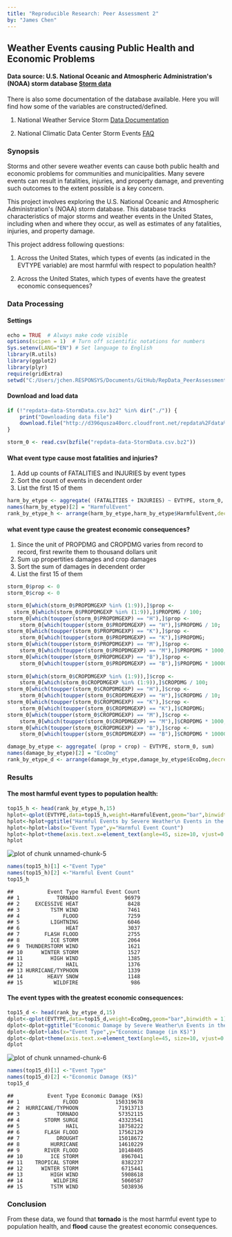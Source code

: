 ```yaml
---
title: "Reproducible Research: Peer Assessment 2"
by: "James Chen"
---
```


## Weather Events causing Public Health and Economic Problems

#### Data source: U.S. National Oceanic and Atmospheric Administration's (NOAA) storm database [Storm data](https://d396qusza40orc.cloudfront.net/repdata%2Fdata%2FStormData.csv.bz2)
There is also some documentation of the database available. Here you will find how some of the variables are constructed/defined.

1. National Weather Service Storm [Data Documentation](https://d396qusza40orc.cloudfront.net/repdata%2Fpeer2_doc%2Fpd01016005curr.pdf)

2. National Climatic Data Center Storm Events [FAQ](https://d396qusza40orc.cloudfront.net/repdata%2Fpeer2_doc%2FNCDC%20Storm%20Events-FAQ%20Page.pdf)

### Synopsis
Storms and other severe weather events can cause both public health and economic problems for communities and municipalities. Many severe events can result in fatalities, injuries, and property damage, and preventing such outcomes to the extent possible is a key concern.

This project involves exploring the U.S. National Oceanic and Atmospheric Administration's (NOAA) storm database. This database tracks characteristics of major storms and weather events in the United States, including when and where they occur, as well as estimates of any fatalities, injuries, and property damage.

This project address following questions:

1. Across the United States, which types of events (as indicated in the EVTYPE variable) are most harmful with respect to population health?

2. Across the United States, which types of events have the greatest economic consequences?

### Data Processing
#### Settings


```r
echo = TRUE  # Always make code visible
options(scipen = 1)  # Turn off scientific notations for numbers
Sys.setenv(LANG="EN") # Set language to English
library(R.utils)
library(ggplot2)
library(plyr)
require(gridExtra)
setwd("C:/Users/jchen.RESPONSYS/Documents/GitHub/RepData_PeerAssessment2")
```

#### Download and load data

```r
if (!"repdata-data-StormData.csv.bz2" %in% dir("./")) {
    print("Downloading data file")
    download.file("http://d396qusza40orc.cloudfront.net/repdata%2Fdata%2FStormData.csv.bz2", destfile = "repdata-data-StormData.csv.bz2")
}

storm_0 <- read.csv(bzfile("repdata-data-StormData.csv.bz2"))
```

#### What event type cause most fatalities and injuries?
1. Add up counts of FATALITIES and INJURIES by event types
2. Sort the count of events in decendent order
3. List the first 15 of them


```r
harm_by_etype <- aggregate( (FATALITIES + INJURIES) ~ EVTYPE, storm_0, sum)
names(harm_by_etype)[2] = "HarmfulEvent"
rank_by_etype_h <- arrange(harm_by_etype,harm_by_etype$HarmfulEvent,decreasing=T)
```
#### what event type cause the greatest economic consequences?
1. Since the unit of PROPDMG and CROPDMG varies from record to record, first rewrite them to thousand dollars unit
2. Sum up propertities damages and crop damages
3. Sort the sum of damages in decendent order
4. List the first 15 of them


```r
storm_0$prop <- 0
storm_0$crop <- 0

storm_0[which(storm_0$PROPDMGEXP %in% (1:9)),]$prop <- 
  storm_0[which(storm_0$PROPDMGEXP %in% (1:9)),]$PROPDMG / 100;
storm_0[which(toupper(storm_0$PROPDMGEXP) == "H"),]$prop <- 
    storm_0[which(toupper(storm_0$PROPDMGEXP) == "H"),]$PROPDMG / 10;
storm_0[which(toupper(storm_0$PROPDMGEXP) == "K"),]$prop <- 
    storm_0[which(toupper(storm_0$PROPDMGEXP) == "K"),]$PROPDMG;
storm_0[which(toupper(storm_0$PROPDMGEXP) == "M"),]$prop <- 
    storm_0[which(toupper(storm_0$PROPDMGEXP) == "M"),]$PROPDMG * 1000;
storm_0[which(toupper(storm_0$PROPDMGEXP) == "B"),]$prop <- 
    storm_0[which(toupper(storm_0$PROPDMGEXP) == "B"),]$PROPDMG * 1000000;
    
storm_0[which(storm_0$CROPDMGEXP %in% (1:9)),]$crop <- 
    storm_0[which(storm_0$CROPDMGEXP %in% (1:9)),]$CROPDMG / 100;
storm_0[which(toupper(storm_0$CROPDMGEXP) == "H"),]$crop <- 
    storm_0[which(toupper(storm_0$CROPDMGEXP) == "H"),]$CROPDMG / 10;
storm_0[which(toupper(storm_0$CROPDMGEXP) == "K"),]$crop <- 
    storm_0[which(toupper(storm_0$CROPDMGEXP) == "K"),]$CROPDMG;
storm_0[which(toupper(storm_0$CROPDMGEXP) == "M"),]$crop <- 
    storm_0[which(toupper(storm_0$CROPDMGEXP) == "M"),]$CROPDMG * 1000;
storm_0[which(toupper(storm_0$CROPDMGEXP) == "B"),]$crop <- 
    storm_0[which(toupper(storm_0$CROPDMGEXP) == "B"),]$CROPDMG * 1000000;

damage_by_etype <- aggregate( (prop + crop) ~ EVTYPE, storm_0, sum)
names(damage_by_etype)[2] = "EcoDmg"
rank_by_etype_d <- arrange(damage_by_etype,damage_by_etype$EcoDmg,decreasing=T)
```

### Results
#### The most harmful event types to population health:

```r
top15_h <- head(rank_by_etype_h,15)
hplot<-qplot(EVTYPE,data=top15_h,weight=HarmfulEvent,geom="bar",binwidth = 1)
hplot<-hplot+ggtitle("Harmful Events by Severe Weather\n Events in the U.S. from 1995 - 2011")
hplot<-hplot+labs(x="Event Type",y="Harmful Event Count")
hplot<-hplot+theme(axis.text.x=element_text(angle=45, size=10, vjust=0.5))
hplot
```

![plot of chunk unnamed-chunk-5](figure/unnamed-chunk-5-1.png) 

```r
names(top15_h)[1] <-"Event Type"
names(top15_h)[2] <-"Harmful Event Count"
top15_h
```

```
##           Event Type Harmful Event Count
## 1            TORNADO               96979
## 2     EXCESSIVE HEAT                8428
## 3          TSTM WIND                7461
## 4              FLOOD                7259
## 5          LIGHTNING                6046
## 6               HEAT                3037
## 7        FLASH FLOOD                2755
## 8          ICE STORM                2064
## 9  THUNDERSTORM WIND                1621
## 10      WINTER STORM                1527
## 11         HIGH WIND                1385
## 12              HAIL                1376
## 13 HURRICANE/TYPHOON                1339
## 14        HEAVY SNOW                1148
## 15          WILDFIRE                 986
```

#### The event types with the greatest economic consequences:

```r
top15_d <- head(rank_by_etype_d,15)
dplot<-qplot(EVTYPE,data=top15_d,weight=EcoDmg,geom="bar",binwidth = 1)
dplot<-dplot+ggtitle("Economic Damage by Severe Weather\n Events in the U.S. from 1995 - 2011")
dplot<-dplot+labs(x="Event Type",y="Economic Damage (in K$)")
dplot<-dplot+theme(axis.text.x=element_text(angle=45, size=10, vjust=0.5))
dplot
```

![plot of chunk unnamed-chunk-6](figure/unnamed-chunk-6-1.png) 

```r
names(top15_d)[1] <-"Event Type"
names(top15_d)[2] <-"Economic Damage (K$)"
top15_d
```

```
##           Event Type Economic Damage (K$)
## 1              FLOOD            150319678
## 2  HURRICANE/TYPHOON             71913713
## 3            TORNADO             57352115
## 4        STORM SURGE             43323541
## 5               HAIL             18758222
## 6        FLASH FLOOD             17562129
## 7            DROUGHT             15018672
## 8          HURRICANE             14610229
## 9        RIVER FLOOD             10148405
## 10         ICE STORM              8967041
## 11    TROPICAL STORM              8382237
## 12      WINTER STORM              6715441
## 13         HIGH WIND              5908618
## 14          WILDFIRE              5060587
## 15         TSTM WIND              5038936
```
### Conclusion  
From these data, we found that **tornado** is the most harmful event type to population health, and **flood** cause the greatest economic consequences.

